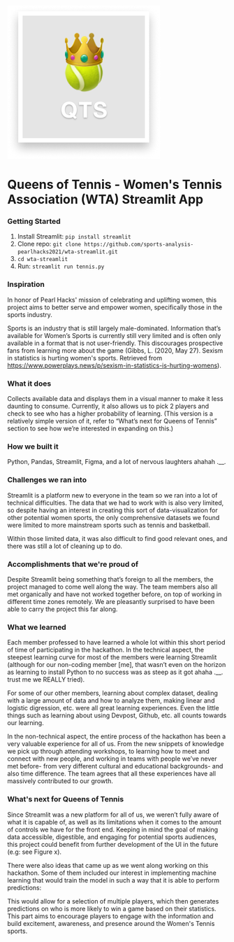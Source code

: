 ![logo](images/logo.png)

# Queens of Tennis - Women's Tennis Association (WTA) Streamlit App

### Getting Started 

1. Install Streamlit: `pip install streamlit`
2. Clone repo: `git clone https://github.com/sports-analysis-pearlhacks2021/wta-streamlit.git`
3. `cd wta-streamlit`
4. Run: `streamlit run tennis.py`

### Inspiration
In honor of Pearl Hacks' mission of celebrating and uplifting women, this project aims to better serve and empower women, specifically those in the sports industry.

Sports is an industry that is still largely male-dominated. Information that’s available for Women’s Sports is currently still very limited and is often only available in a format that is not user-friendly. This discourages prospective fans from learning more about the game (Gibbs, L. (2020, May 27). Sexism in statistics is hurting women's sports. Retrieved from https://www.powerplays.news/p/sexism-in-statistics-is-hurting-womens).

### What it does
Collects available data and displays them in a visual manner to make it less daunting to consume. Currently, it also allows us to pick 2 players and check to see who has a higher probability of learning. (This version is a relatively simple version of it, refer to “What’s next for Queens of Tennis” section to see how we’re interested in expanding on this.)

### How we built it
Python, Pandas, Streamlit, Figma, and a lot of nervous laughters ahahah .__.

### Challenges we ran into
Streamlit is a platform new to everyone in the team so we ran into a lot of technical difficulties. The data that we had to work with is also very limited, so despite having an interest in creating this sort of data-visualization for other potential women sports, the only comprehensive datasets we found were limited to more mainstream sports such as tennis and basketball.

Within those limited data, it was also difficult to find good relevant ones, and there was still a lot of cleaning up to do.

### Accomplishments that we're proud of
Despite Streamlit being something that’s foreign to all the members, the project managed to come well along the way. The team members also all met organically and have not worked together before, on top of working in different time zones remotely. We are pleasantly surprised to have been able to carry the project this far along.

### What we learned
Each member professed to have learned a whole lot within this short period of time of participating in the hackathon. In the technical aspect, the steepest learning curve for most of the members were learning Streamlit (although for our non-coding member [me], that wasn’t even on the horizon as learning to install Python to no success was as steep as it got ahaha .__. trust me we REALLY tried).

For some of our other members, learning about complex dataset, dealing with a large amount of data and how to analyze them, making linear and logistic digression, etc. were all great learning experiences. Even the little things such as learning about using Devpost, Github, etc. all counts towards our learning.

In the non-technical aspect, the entire process of the hackathon has been a very valuable experience for all of us. From the new snippets of knowledge we pick up through attending workshops, to learning how to meet and connect with new people, and working in teams with people we’ve never met before- from very different cultural and educational backgrounds- and also time difference. The team agrees that all these experiences have all massively contributed to our growth.

### What's next for Queens of Tennis
Since Streamlit was a new platform for all of us, we weren’t fully aware of what it is capable of, as well as its limitations when it comes to the amount of controls we have for the front end. Keeping in mind the goal of making data accessible, digestible, and engaging for potential sports audiences, this project could benefit from further development of the UI in the future (e.g: see Figure x).

There were also ideas that came up as we went along working on this hackathon. Some of them included our interest in implementing machine learning that would train the model in such a way that it is able to perform predictions:

This would allow for a selection of multiple players, which then generates predictions on who is more likely to win a game based on their statistics. This part aims to encourage players to engage with the information and build excitement, awareness, and presence around the Women's Tennis sports.
